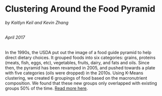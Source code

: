 # Clustering Around the Food Pyramid

###### by Kaitlyn Keil and Kevin Zhang

###### April 2017

In the 1990s, the USDA put out the image of a food guide pyramid to help direct dietary choices. It grouped foods into six categories: grains, proteins (meats, fish, eggs, etc), vegetables, fruits, dairy, and fats and oils. Since then, the pyramid has been revamped in 2005, and pushed towards a plate with five categories (oils were dropped) in the 2010s. Using K-Means clustering, we created 6 groupings of food based on the macronutrient composition. We found that these new groups only overlapped with existing groups 50% of the time. <a href= https://github.com/kzhang8850/MLFood/blob/master/report3.md>Read more here</a>.

